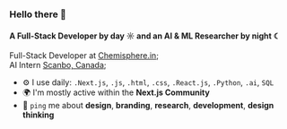 ### Hello there 👋

#### A Full-Stack Developer by day ☼ and an AI & ML Researcher by night ☾

Full-Stack Developer at [Chemisphere.in](https://chemisphere.in);<br>
AI Intern [Scanbo, Canada](https://www.scanbo.com);<br>

- ⚙️ I use daily: `.Next.js`, `.js`, `.html`, `.css`, `.React.js`, `.Python`, `.ai`, `SQL`
- 🌍 I'm mostly active within the **Next.js Community**
- 💬 `ping` me about **design**, **branding**, **research**, **development**, **design thinking**
